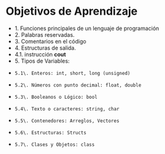 # Objetivos de Aprendizaje

* 1\. Funciones principales de un lenguaje de programación
* 2\. Palabras reservadas.
* 3\. Comentarios en el código
* 4\. Estructuras de salida.
*   4.1\. instrucción **cout**
* 5\. Tipos de Variables:
*     5.1\. Enteros: int, short, long (unsigned)
*     5.2\. Números con punto decimal: float, double
*     5.3\. Booleanos o Lógico: bool
*     5.4\. Texto o caracteres: string, char
*     5.5\. Contenedores: Arreglos, Vectores
*     5.6\. Estructuras: Structs
*     5.7\. Clases y Objetos: class

